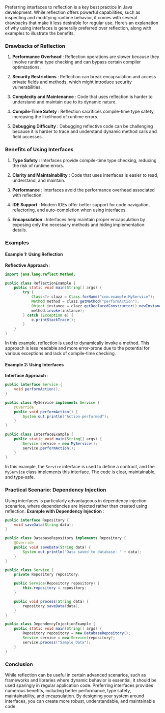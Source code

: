 Preferring interfaces to reflection is a key best practice in Java development. While reflection offers powerful capabilities, such as inspecting and modifying runtime behavior, it comes with several drawbacks that make it less desirable for regular use. Here’s an explanation of why using interfaces is generally preferred over reflection, along with examples to illustrate the benefits.

### Drawbacks of Reflection

1. **Performance Overhead** : Reflection operations are slower because they involve runtime type checking and can bypass certain compiler optimizations.

2. **Security Restrictions** : Reflection can break encapsulation and access private fields and methods, which might introduce security vulnerabilities.

3. **Complexity and Maintenance** : Code that uses reflection is harder to understand and maintain due to its dynamic nature.

4. **Compile-Time Safety** : Reflection sacrifices compile-time type safety, increasing the likelihood of runtime errors.

5. **Debugging Difficulty** : Debugging reflective code can be challenging because it is harder to trace and understand dynamic method calls and field accesses.

### Benefits of Using Interfaces

1. **Type Safety** : Interfaces provide compile-time type checking, reducing the risk of runtime errors.

2. **Clarity and Maintainability** : Code that uses interfaces is easier to read, understand, and maintain.

3. **Performance** : Interfaces avoid the performance overhead associated with reflection.

4. **IDE Support** : Modern IDEs offer better support for code navigation, refactoring, and auto-completion when using interfaces.

5. **Encapsulation** : Interfaces help maintain proper encapsulation by exposing only the necessary methods and hiding implementation details.

### Examples

#### Example 1: Using Reflection

**Reflective Approach** :

```java
import java.lang.reflect.Method;

public class ReflectionExample {
    public static void main(String[] args) {
        try {
            Class<?> clazz = Class.forName("com.example.MyService");
            Method method = clazz.getMethod("performAction");
            Object instance = clazz.getDeclaredConstructor().newInstance();
            method.invoke(instance);
        } catch (Exception e) {
            e.printStackTrace();
        }
    }
}
```

In this example, reflection is used to dynamically invoke a method. This approach is less readable and more error-prone due to the potential for various exceptions and lack of compile-time checking.

#### Example 2: Using Interfaces

**Interface Approach** :

```java
public interface Service {
    void performAction();
}

public class MyService implements Service {
    @Override
    public void performAction() {
        System.out.println("Action performed");
    }
}

public class InterfaceExample {
    public static void main(String[] args) {
        Service service = new MyService();
        service.performAction();
    }
}
```

In this example, the `Service` interface is used to define a contract, and the `MyService` class implements this interface. The code is clear, maintainable, and type-safe.

### Practical Scenario: Dependency Injection

Using interfaces is particularly advantageous in dependency injection scenarios, where dependencies are injected rather than created using reflection.
**Example with Dependency Injection** :

```java
public interface Repository {
    void saveData(String data);
}

public class DatabaseRepository implements Repository {
    @Override
    public void saveData(String data) {
        System.out.println("Data saved to database: " + data);
    }
}

public class Service {
    private Repository repository;

    public Service(Repository repository) {
        this.repository = repository;
    }

    public void process(String data) {
        repository.saveData(data);
    }
}

public class DependencyInjectionExample {
    public static void main(String[] args) {
        Repository repository = new DatabaseRepository();
        Service service = new Service(repository);
        service.process("Sample Data");
    }
}
```

### Conclusion

While reflection can be useful in certain advanced scenarios, such as frameworks and libraries where dynamic behavior is essential, it should be used sparingly in regular application code. Preferring interfaces provides numerous benefits, including better performance, type safety, maintainability, and encapsulation. By designing your system around interfaces, you can create more robust, understandable, and maintainable code.

